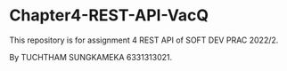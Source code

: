 # Chapter4-REST-API-VacQ

This repository is for assignment 4 REST API of SOFT DEV PRAC 2022/2. 

By TUCHTHAM SUNGKAMEKA 6331313021.
